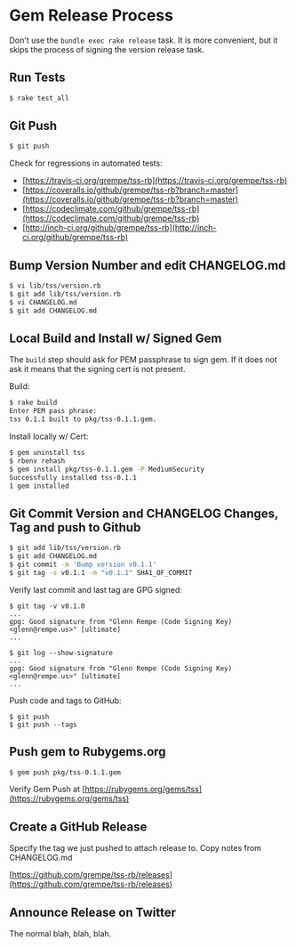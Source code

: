 # Gem Release Process

Don't use the `bundle exec rake release` task. It is more convenient,
but it skips the process of signing the version release task.

## Run Tests

```sh
$ rake test_all
```

## Git Push

```sh
$ git push
```

Check for regressions in automated tests:

* [https://travis-ci.org/grempe/tss-rb](https://travis-ci.org/grempe/tss-rb)
* [https://coveralls.io/github/grempe/tss-rb?branch=master](https://coveralls.io/github/grempe/tss-rb?branch=master)
* [https://codeclimate.com/github/grempe/tss-rb](https://codeclimate.com/github/grempe/tss-rb)
* [http://inch-ci.org/github/grempe/tss-rb](http://inch-ci.org/github/grempe/tss-rb)

## Bump Version Number and edit CHANGELOG.md

```sh
$ vi lib/tss/version.rb
$ git add lib/tss/version.rb
$ vi CHANGELOG.md
$ git add CHANGELOG.md
```

## Local Build and Install w/ Signed Gem

The `build` step should ask for PEM passphrase to sign gem. If it does
not ask it means that the signing cert is not present.

Build:

```sh
$ rake build
Enter PEM pass phrase:
tss 0.1.1 built to pkg/tss-0.1.1.gem.
```

Install locally w/ Cert:

```sh
$ gem uninstall tss
$ rbenv rehash
$ gem install pkg/tss-0.1.1.gem -P MediumSecurity
Successfully installed tss-0.1.1
1 gem installed
```

## Git Commit Version and CHANGELOG Changes, Tag and push to Github

```sh
$ git add lib/tss/version.rb
$ git add CHANGELOG.md
$ git commit -m 'Bump version v0.1.1'
$ git tag -s v0.1.1 -m "v0.1.1" SHA1_OF_COMMIT
```

Verify last commit and last tag are GPG signed:

```
$ git tag -v v0.1.0
...
gpg: Good signature from "Glenn Rempe (Code Signing Key) <glenn@rempe.us>" [ultimate]
...
```

```
$ git log --show-signature
...
gpg: Good signature from "Glenn Rempe (Code Signing Key) <glenn@rempe.us>" [ultimate]
...
```

Push code and tags to GitHub:

```
$ git push
$ git push --tags
```

## Push gem to Rubygems.org

```sh
$ gem push pkg/tss-0.1.1.gem
```

Verify Gem Push at [https://rubygems.org/gems/tss](https://rubygems.org/gems/tss)

## Create a GitHub Release

Specify the tag we just pushed to attach release to. Copy notes from CHANGELOG.md

[https://github.com/grempe/tss-rb/releases](https://github.com/grempe/tss-rb/releases)

## Announce Release on Twitter

The normal blah, blah, blah.
